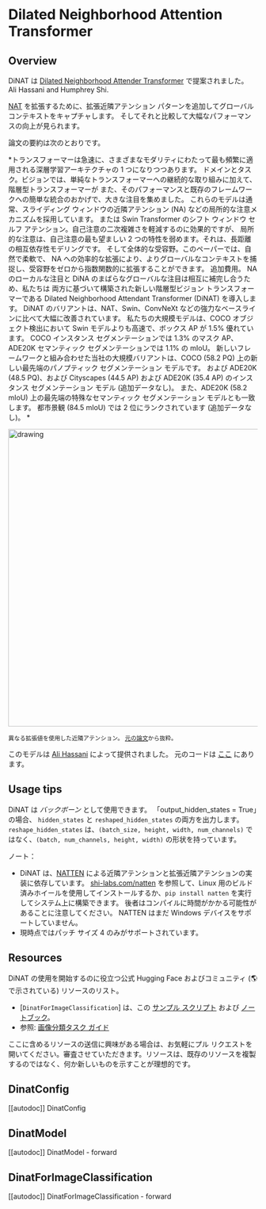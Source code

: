 <!--Copyright 2022 The HuggingFace Team. All rights reserved.

Licensed under the Apache License, Version 2.0 (the "License"); you may not use this file except in compliance with
the License. You may obtain a copy of the License at

http://www.apache.org/licenses/LICENSE-2.0

Unless required by applicable law or agreed to in writing, software distributed under the License is distributed on
an "AS IS" BASIS, WITHOUT WARRANTIES OR CONDITIONS OF ANY KIND, either express or implied. See the License for the
specific language governing permissions and limitations under the License.

⚠️ Note that this file is in Markdown but contain specific syntax for our doc-builder (similar to MDX) that may not be
rendered properly in your Markdown viewer.

-->

# Dilated Neighborhood Attention Transformer

## Overview

DiNAT は [Dilated Neighborhood Attender Transformer](https://huggingface.co/papers/2209.15001) で提案されました。
Ali Hassani and Humphrey Shi.

[NAT](nat) を拡張するために、拡張近隣アテンション パターンを追加してグローバル コンテキストをキャプチャします。
そしてそれと比較して大幅なパフォーマンスの向上が見られます。

論文の要約は次のとおりです。

*トランスフォーマーは急速に、さまざまなモダリティにわたって最も頻繁に適用される深層学習アーキテクチャの 1 つになりつつあります。
ドメインとタスク。ビジョンでは、単純なトランスフォーマーへの継続的な取り組みに加えて、階層型トランスフォーマーが
また、そのパフォーマンスと既存のフレームワークへの簡単な統合のおかげで、大きな注目を集めました。
これらのモデルは通常、スライディング ウィンドウの近隣アテンション (NA) などの局所的な注意メカニズムを採用しています。
または Swin Transformer のシフト ウィンドウ セルフ アテンション。自己注意の二次複雑さを軽減するのに効果的ですが、
局所的な注意は、自己注意の最も望ましい 2 つの特性を弱めます。それは、長距離の相互依存性モデリングです。
そして全体的な受容野。このペーパーでは、自然で柔軟で、
NA への効率的な拡張により、よりグローバルなコンテキストを捕捉し、受容野をゼロから指数関数的に拡張することができます。
追加費用。 NA のローカルな注目と DiNA のまばらなグローバルな注目は相互に補完し合うため、私たちは
両方に基づいて構築された新しい階層型ビジョン トランスフォーマーである Dilated Neighborhood Attendant Transformer (DiNAT) を導入します。
DiNAT のバリアントは、NAT、Swin、ConvNeXt などの強力なベースラインに比べて大幅に改善されています。
私たちの大規模モデルは、COCO オブジェクト検出において Swin モデルよりも高速で、ボックス AP が 1.5% 優れています。
COCO インスタンス セグメンテーションでは 1.3% のマスク AP、ADE20K セマンティック セグメンテーションでは 1.1% の mIoU。
新しいフレームワークと組み合わせた当社の大規模バリアントは、COCO (58.2 PQ) 上の新しい最先端のパノプティック セグメンテーション モデルです。
および ADE20K (48.5 PQ)、および Cityscapes (44.5 AP) および ADE20K (35.4 AP) のインスタンス セグメンテーション モデル (追加データなし)。
また、ADE20K (58.2 mIoU) 上の最先端の特殊なセマンティック セグメンテーション モデルとも一致します。
都市景観 (84.5 mIoU) では 2 位にランクされています (追加データなし)。 *


<img
src="https://huggingface.co/datasets/huggingface/documentation-images/resolve/main/dilated-neighborhood-attention-pattern.jpg"
alt="drawing" width="600"/>

<small> 異なる拡張値を使用した近隣アテンション。
<a href="https://huggingface.co/papers/2209.15001">元の論文</a>から抜粋。</small>

このモデルは [Ali Hassani](https://huggingface.co/alihassanijr) によって提供されました。
元のコードは [ここ](https://github.com/SHI-Labs/Neighborhood-Attendance-Transformer) にあります。

## Usage tips

DiNAT は *バックボーン* として使用できます。 「output_hidden_​​states = True」の場合、
`hidden_​​states` と `reshaped_hidden_​​states` の両方を出力します。 `reshape_hidden_​​states` は、`(batch_size, height, width, num_channels)` ではなく、`(batch, num_channels, height, width)` の形状を持っています。

ノート：
- DiNAT は、[NATTEN](https://github.com/SHI-Labs/NATTEN/) による近隣アテンションと拡張近隣アテンションの実装に依存しています。
[shi-labs.com/natten](https://shi-labs.com/natten) を参照して、Linux 用のビルド済みホイールを使用してインストールするか、`pip install natten` を実行してシステム上に構築できます。
後者はコンパイルに時間がかかる可能性があることに注意してください。 NATTEN はまだ Windows デバイスをサポートしていません。
- 現時点ではパッチ サイズ 4 のみがサポートされています。

## Resources

DiNAT の使用を開始するのに役立つ公式 Hugging Face およびコミュニティ (🌎 で示されている) リソースのリスト。

<PipelineTag pipeline="image-classification"/>


- [`DinatForImageClassification`] は、この [サンプル スクリプト](https://github.com/huggingface/transformers/tree/main/examples/pytorch/image-classification) および [ノートブック](https://colab.research.google.com/github/huggingface/notebooks/blob/main/examples/image_classification.ipynb)。
- 参照: [画像分類タスク ガイド](../tasks/image_classification)

ここに含めるリソースの送信に興味がある場合は、お気軽にプル リクエストを開いてください。審査させていただきます。リソースは、既存のリソースを複製するのではなく、何か新しいものを示すことが理想的です。

## DinatConfig

[[autodoc]] DinatConfig

## DinatModel

[[autodoc]] DinatModel
    - forward

## DinatForImageClassification

[[autodoc]] DinatForImageClassification
    - forward
